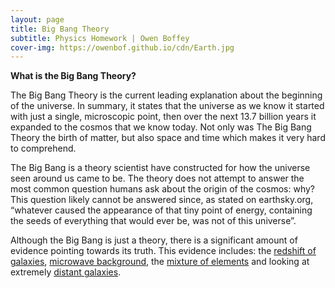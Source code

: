 ```yaml
---
layout: page
title: Big Bang Theory
subtitle: Physics Homework | Owen Boffey
cover-img: https://owenbof.github.io/cdn/Earth.jpg
---
```


**What is the Big Bang Theory?**

The Big Bang Theory is the current leading explanation about the beginning of the universe. In summary, it states that the universe as we know it started with just a single, microscopic point, then over the next 13.7 billion years it expanded to the cosmos that we know today. Not only was The Big Bang Theory the birth of matter, but also space and time which makes it very hard to comprehend. 

The Big Bang is a theory scientist have constructed for how the universe seen around us came to be. The theory does not attempt to answer the most common question humans ask about the origin of the cosmos: why? This question likely cannot be answered since, as stated on earthsky.org, “whatever caused the appearance of that tiny point of energy, containing the seeds of everything that would ever be, was not of this universe”.

Although the Big Bang is just a theory, there is a significant amount of evidence pointing towards its truth. This evidence includes: the [redshift of galaxies](/redshift), [microwave background](/microwave-background-radiation), the [mixture of elements](/mixture-of-elements) and looking at extremely [distant galaxies](/distant-galaxies).

